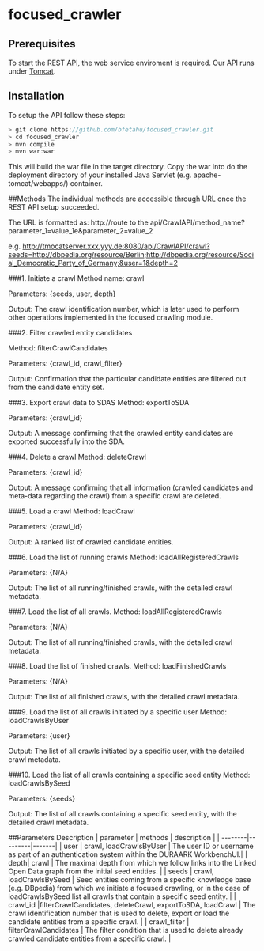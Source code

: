 # focused_crawler

## Prerequisites
To start the REST API, the web service enviroment is required. Our API runs under [Tomcat](http://tomcat.apache.org/).

## Installation

To setup the API follow these steps:

```js
> git clone https://github.com/bfetahu/focused_crawler.git
> cd focused_crawler
> mvn compile
> mvn war:war
```
This will build the war file in the target directory.
Copy the war into do the deployment directory of your installed Java Servlet (e.g. apache-tomcat/webapps/) container.

##Methods
The individual methods are accessible through URL once the REST API setup succeeded. 

The URL is formatted as: http://route to the api/CrawlAPI/method_name?parameter_1=value_1e&parameter_2=value_2

e.g. http://tmocatserver.xxx.yyy.de:8080/api/CrawlAPI/crawl?seeds=http://dbpedia.org/resource/Berlin;http://dbpedia.org/resource/Social_Democratic_Party_of_Germany;&user=1&depth=2

###1. Initiate a crawl
Method name: crawl

Parameters: {seeds, user, depth}

Output: The crawl identification number, which is later used to perform other operations implemented in the focused crawling module.

###2. Filter crawled entity candidates

Method: filterCrawlCandidates

Parameters: {crawl_id, crawl_filter}

Output: Confirmation that the particular candidate entities are filtered out from the candidate entity set.

###3. Export crawl data to SDAS
Method: exportToSDA

Parameters: {crawl_id}

Output: A message confirming that the crawled entity candidates are exported
successfully into the SDA.

###4. Delete a crawl
Method: deleteCrawl

Parameters: {crawl_id}

Output: A message confirming that all information (crawled candidates and meta-data regarding the crawl) from a specific crawl are deleted.

###5. Load a crawl
Method: loadCrawl

Parameters: {crawl_id}

Output: A ranked list of crawled candidate entities.

###6. Load the list of running crawls
Method: loadAllRegisteredCrawls

Parameters: {N/A}

Output: The list of all running/finished crawls, with the detailed crawl metadata.

###7. Load the list of all crawls.
Method: loadAllRegisteredCrawls

Parameters: {N/A}

Output: The list of all running/finished crawls, with the detailed crawl metadata.

###8. Load the list of finished crawls.
Method: loadFinishedCrawls

Parameters: {N/A}

Output: The list of all finished crawls, with the detailed crawl metadata.

###9. Load the list of all crawls initiated by a specific user
Method: loadCrawlsByUser

Parameters: {user}

Output: The list of all crawls initiated by a specific user, with the detailed crawl
metadata.

###10. Load the list of all crawls containing a specific seed entity
Method: loadCrawlsBySeed

Parameters: {seeds}

Output: The list of all crawls containing a specific seed entity, with the detailed
crawl metadata.

##Parameters Description
| parameter     | methods             | description |
| --------|---------|-------|
| user  | crawl, loadCrawlsByUser   | The user ID or username as part of an authentication system within the DURAARK WorkbenchUI.|
| depth| crawl | The maximal depth from which we follow links into the Linked Open Data graph from the initial seed entities.  |
| seeds  | crawl, loadCrawlsBySeed   | Seed entities coming from a specific knowledge base (e.g. DBpedia) from which we initiate a focused crawling, or in the case of loadCrawlsBySeed list all crawls that contain a specific seed entity.    |
| crawl_id  |filterCrawlCandidates, deleteCrawl, exportToSDA, loadCrawl | The crawl identification number that is used to delete, export or load the candidate entities from a specific crawl.    |
| crawl_filter  | filterCrawlCandidates | The filter condition that is used to delete already crawled candidate entities from a specific crawl.  |

